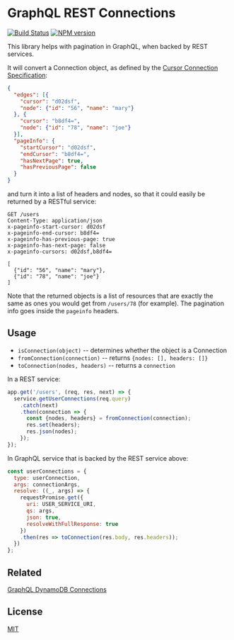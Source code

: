 # GraphQL REST Connections
[![Build Status](https://secure.travis-ci.org/dowjones/graphql-rest-connections.png)](http://travis-ci.org/dowjones/graphql-rest-connections) [![NPM version](https://badge.fury.io/js/graphql-rest-connections.svg)](http://badge.fury.io/js/graphql-rest-connections)

This library helps with pagination in GraphQL, when backed by REST services.

It will convert a Connection object, as defined by the
[Cursor Connection Specification](https://facebook.github.io/relay/graphql/connections.htm):

```json
{
  "edges": [{
    "cursor": "d02dsf",
    "node": {"id": "56", "name": "mary"}
  }, {
    "cursor": "b8df4=",
    "node": {"id": "78", "name": "joe"}
  }],
  "pageInfo": {
    "startCursor": "d02dsf",
    "endCursor": "b8df4=",
    "hasNextPage": true,
    "hasPreviousPage": false
  }
}
```

and turn it into a list of headers and nodes, so that
it could easily be returned by a RESTful service:

```
GET /users
Content-Type: application/json
x-pageinfo-start-cursor: d02dsf
x-pageinfo-end-cursor: b8df4=
x-pageinfo-has-previous-page: true
x-pageinfo-has-next-page: false
x-pageinfo-cursors: d02dsf,b8df4=

[
  {"id": "56", "name": "mary"},
  {"id": "78", "name": "joe"}
]
```

Note that the returned objects is a list of resources that are
exactly the same as ones you would get from `/users/78` (for example).
The pagination info goes inside the `pageinfo` headers.


## Usage

  - `isConnection(object)` -- determines whether the object is a Connection
  - `fromConnection(connection)` -- returns `{nodes: [], headers: []}`
  - `toConnection(nodes, headers)` -- returns a `connection`


In a REST service:

```js
app.get('/users', (req, res, next) => {
  service.getUserConnections(req.query)
    .catch(next)
    .then(connection => {
      const {nodes, headers} = fromConnection(connection);
      res.set(headers);
      res.json(nodes);
    });
});
```

In GraphQL service that is backed by the REST service above:

```js
const userConnections = {
  type: userConnection,
  args: connectionArgs,
  resolve: ((_, args) => {
    requestPromise.get({
      uri: USER_SERVICE_URI,
      qs: args,
      json: true,
      resolveWithFullResponse: true
    })
    .then(res => toConnection(res.body, res.headers));
  })
};
```

## Related

[GraphQL DynamoDB Connections](https://github.com/dowjones/graphql-dynamodb-connections)


## License

[MIT](/LICENSE)
